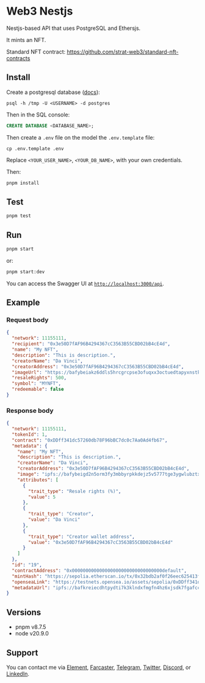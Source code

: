 # Web3 Nestjs

Nestjs-based API that uses PostgreSQL and Ethersjs.

It mints an NFT. 

Standard NFT contract: https://github.com/strat-web3/standard-nft-contracts 

## Install

Create a postgresql database ([docs](https://www.postgresql.org/docs/current/)): 

```shell
psql -h /tmp -U <USERNAME> -d postgres
```

Then in the SQL console:

```sql
CREATE DATABASE <DATABASE_NAME>;
```

Then create a `.env` file on the model the `.env.template` file: 

```
cp .env.template .env
```

Replace `<YOUR_USER_NAME>`, `<YOUR_DB_NAME>`, with your own credentials. 

Then: 

```bash
pnpm install
```

## Test

```bash
pnpm test
```

## Run

```bash
pnpm start
```

or:

```bash
pnpm start:dev
```

You can access the Swagger UI at [`http://localhost:3000/api`](http://localhost:3000/api).

## Example 

### Request body

```json
{
  "network": 11155111,
  "recipient": "0x3e50D7fAF96B4294367cC3563B55CBD02bB4cE4d",
  "name": "My NFT",
  "description": "This is description.",
  "creatorName": "Da Vinci",
  "creatorAddress": "0x3e50D7fAF96B4294367cC3563B55CBD02bB4cE4d",
  "imageUrl": "https://bafybeiakz6ddls5hrcgrcpse3ofuqxx3octuedtapyxnstktyoadtwjjqi.ipfs.w3s.link/",
  "resaleRights": 500,
  "symbol": "MYNFT",
  "redeemable": false
}
```

### Response body

```json
{
  "network": 11155111,
  "tokenId": 1,
  "contract": "0xDDff341dc57260db78F96bBC7dc0c7Aa0Ad4fb67",
  "metadata": {
    "name": "My NFT",
    "description": "This is description.",
    "creatorName": "Da Vinci",
    "creatorAddress": "0x3e50D7fAF96B4294367cC3563B55CBD02bB4cE4d",
    "image": "ipfs://bafybeigd2n5orm3fy3mbbyrpkkdejz5v5777tge3ygwlubztxgolo2i264",
    "attributes": [
      {
        "trait_type": "Resale rights (%)",
        "value": 5
      },
      {
        "trait_type": "Creator",
        "value": "Da Vinci"
      },
      {
        "trait_type": "Creator wallet address",
        "value": "0x3e50D7fAF96B4294367cC3563B55CBD02bB4cE4d"
      }
    ]
  },
  "id": "19",
  "contractAddress": "0x000000000000000000000000000000000default",
  "mintHash": "https://sepolia.etherscan.io/tx/0x32bdb2af0f26eec625413f998c1e6766e80db4ce7b6a51de619328d9c0b5f81c",
  "openseaLink": "https://testnets.opensea.io/assets/sepolia/0xDDff341dc57260db78F96bBC7dc0c7Aa0Ad4fb67/1",
  "metadataUrl": "ipfs://bafkreiecdhtpydti7k3klndxfmgfn4hz6xjsdk7fgafcclgg3yhhrusqmy"
}
```

## Versions

- pnpm v8.7.5
- node v20.9.0

## Support

You can contact me via [Element](https://matrix.to/#/@julienbrg:matrix.org), [Farcaster](https://warpcast.com/julien-), [Telegram](https://t.me/julienbrg), [Twitter](https://twitter.com/julienbrg), [Discord](https://discordapp.com/users/julienbrg), or [LinkedIn](https://www.linkedin.com/in/julienberanger/).